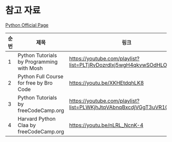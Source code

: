 # 참고 자료

[Python Official Page](https://www.python.org/)

| 순번 | 제목 | 링크 | 비고 |
| ---| --- | --- | --- |
| 1 | Python Tutorials by Programming with Mosh | https://youtube.com/playlist?list=PLTjRvDozrdlxj5wgH4qkvwSOdHLOCx10f | - |
| 2 | Python Full Course for free by Bro Code | https://youtu.be/XKHEtdqhLK8 | - |
| 3 | Python Tutorials by freeCodeCamp.org | https://youtube.com/playlist?list=PLWKjhJtqVAbnqBxcdjVGgT3uVR10bzTEB | - |
| 4 | Harvard Python Claa by freeCodeCamp.org | https://youtu.be/nLRL_NcnK-4| - |


